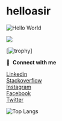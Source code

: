 # helloasir

<p align="left"><img src="https://c.tenor.com/mGgWY8RkgYMAAAAM/hello-world.gif" alt="Hello World" /></p>

![](https://komarev.com/ghpvc/?username=helloasir&style=flat-square)

[![trophy](https://github-profile-trophy.vercel.app/?username=helloasir)]

🔗 &nbsp;**Connect with me**
<p align="left">
<a href="https://www.linkedin.com/in/helloasir/" target="blank"> Linkedin </a><br>
<a href="https://stackoverflow.com/users/10812318/helloasir" target="blank">Stackoverflow</a><br>
<a href="https://www.instagram.com/helloasir" target="blank">Instagram</a><br>
<a href="https://www.facebook.com/helloasir" target="blank">Facebook</a><br>
<a href="https://www.twitter.com/ihelloasir" target="blank">Twitter</a><br>


 ![Top Langs](https://github-readme-stats.vercel.app/api/top-langs/?username=helloasir&hide=javascript,css,scss,html&theme=tokyonight)


